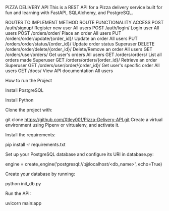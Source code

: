 PIZZA DELIVERY API
This is a REST API for a Pizza delivery service built for fun and learning with FastAPI, SQLAlchemy, and PostgreSQL.

ROUTES TO IMPLEMENT
METHOD	ROUTE	FUNCTIONALITY	ACCESS
POST	/auth/signup/	Register new user	All users
POST	/auth/login/	Login user	All users
POST	/orders/order/	Place an order	All users
PUT	/orders/order/update/{order_id}/	Update an order	All users
PUT	/orders/order/status/{order_id}/	Update order status	Superuser
DELETE	/orders/order/delete/{order_id}/	Delete/Remove an order	All users
GET	/orders/user/orders/	Get user's orders	All users
GET	/orders/orders/	List all orders made	Superuser
GET	/orders/orders/{order_id}/	Retrieve an order	Superuser
GET	/orders/user/order/{order_id}/	Get user's specific order	All users
GET	/docs/	View API documentation	All users

How to run the Project

Install PostgreSQL

Install Python

Clone the project with:

git clone https://github.com/Xtley001/Pizza-Delivery-API.git
Create a virtual environment using Pipenv or virtualenv, and activate it.

Install the requirements:

pip install -r requirements.txt

Set up your PostgreSQL database and configure its URI in database.py:

engine = create_engine('postgresql://<username>:<password>@localhost/<db_name>', echo=True)

Create your database by running:

python init_db.py


Run the API:

uvicorn main:app